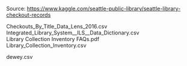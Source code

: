 Source: https://www.kaggle.com/seattle-public-library/seattle-library-checkout-records

Checkouts_By_Title_Data_Lens_2016.csv<br>
Integrated_Library_System__ILS__Data_Dictionary.csv<br>
Library Collection Inventory FAQs.pdf<br>
Library_Collection_Inventory.csv<br>

dewey.csv
